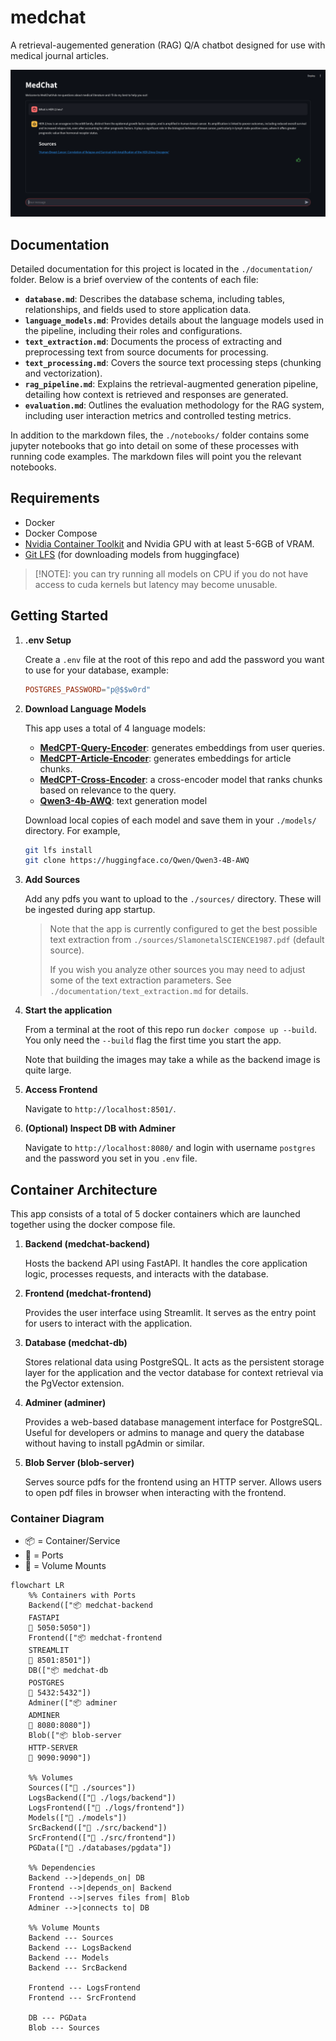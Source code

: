 # medchat

A retrieval-augemented generation (RAG) Q/A chatbot designed for use with medical journal articles.

![alt text](screenshot.png)

## Documentation

Detailed documentation for this project is located in the `./documentation/` folder. Below is a brief overview of the contents of each file:

- **`database.md`**: Describes the database schema, including tables, relationships, and fields used to store application data.
- **`language_models.md`**: Provides details about the language models used in the pipeline, including their roles and configurations.
- **`text_extraction.md`**: Documents the process of extracting and preprocessing text from source documents for processing.
- **`text_processing.md`**: Covers the source text processing steps (chunking and vectorization).
- **`rag_pipeline.md`**: Explains the retrieval-augmented generation pipeline, detailing how context is retrieved and responses are generated.
- **`evaluation.md`**: Outlines the evaluation methodology for the RAG system, including user interaction metrics and controlled testing metrics.

In addition to the markdown files, the `./notebooks/` folder contains some jupyter notebooks that go into detail on some of these processes with running code examples. The markdown files will point you the relevant notebooks.

## Requirements

- Docker
- Docker Compose
- [Nvidia Container Toolkit](https://docs.nvidia.com/datacenter/cloud-native/container-toolkit/latest/install-guide.html) and Nvidia GPU with at least 5-6GB of VRAM.
- [Git LFS](https://git-lfs.com/) (for downloading models from huggingface)

>[!NOTE]: you can try running all models on CPU if you do not have access to cuda kernels but latency may become unusable.

## Getting Started

1. **.env Setup**

    Create a `.env` file at the root of this repo and add the password you want to use for your database, example:
    ```toml
    POSTGRES_PASSWORD="p@$$w0rd"
    ```
2. **Download Language Models**

    This app uses a total of 4 language models:
    * **[MedCPT-Query-Encoder](https://huggingface.co/ncbi/MedCPT-Query-Encoder)**: generates embeddings from user queries.
    * **[MedCPT-Article-Encoder](https://huggingface.co/ncbi/MedCPT-Article-Encoder)**: generates embeddings for article chunks.
    * **[MedCPT-Cross-Encoder](https://huggingface.co/ncbi/MedCPT-Cross-Encoder)**: a cross-encoder model that ranks  chunks based on relevance to the query.
    * [**Qwen3-4b-AWQ**](https://huggingface.co/Qwen/Qwen3-4B-AWQ): text generation model

    Download local copies of each model and save them in your `./models/` directory. For example,
    ```bash
    git lfs install
    git clone https://huggingface.co/Qwen/Qwen3-4B-AWQ
    ```

3. **Add Sources**

    Add any pdfs you want to upload to the `./sources/` directory. These will be ingested during app startup.

    >Note that the app is currently configured to get the best possible text extraction from `./sources/SlamonetalSCIENCE1987.pdf` (default source).
    >
    >If you wish you analyze other sources you may need to adjust some of the text extraction parameters. See `./documentation/text_extraction.md` for details.


4. **Start the application**

    From a terminal at the root of this repo run `docker compose up --build`. You only need the `--build` flag the first time you start the app.

    Note that building the images may take a while as the backend image is quite large.

5. **Access Frontend**

    Navigate to `http://localhost:8501/`.

6. **(Optional) Inspect DB with Adminer**

    Navigate to `http://localhost:8080/` and login with username `postgres` and the password you set in you `.env` file.

## Container Architecture

This app consists of a total of 5 docker containers which are launched together using the docker compose file.

1. **Backend (medchat-backend)** 

    Hosts the backend API using FastAPI. It handles the core application logic, processes requests, and interacts with the database.

2. **Frontend (medchat-frontend)**

    Provides the user interface using Streamlit. It serves as the entry point for users to interact with the application.

3. **Database (medchat-db)**

    Stores relational data using PostgreSQL. It acts as the persistent storage layer for the application and the vector database for context retrieval via the PgVector extension.

4. **Adminer (adminer)**

    Provides a web-based database management interface for PostgreSQL. Useful for developers or admins to manage and query the database without having to install pgAdmin or similar.

5. **Blob Server (blob-server)**

    Serves source pdfs for the frontend using an HTTP server. Allows users to open pdf files in browser when interacting with the frontend.


### Container Diagram

- 📦 = Container/Service
- 🔌 = Ports
- 📂 = Volume Mounts

```mermaid
flowchart LR
    %% Containers with Ports
    Backend(["📦 medchat-backend
    FASTAPI
    🔌 5050:5050"])
    Frontend(["📦 medchat-frontend
    STREAMLIT
    🔌 8501:8501"])
    DB(["📦 medchat-db
    POSTGRES
    🔌 5432:5432"])
    Adminer(["📦 adminer
    ADMINER
    🔌 8080:8080"])
    Blob(["📦 blob-server
    HTTP-SERVER
    🔌 9090:9090"])

    %% Volumes
    Sources(["📂 ./sources"])
    LogsBackend(["📂 ./logs/backend"])
    LogsFrontend(["📂 ./logs/frontend"])
    Models(["📂 ./models"])
    SrcBackend(["📂 ./src/backend"])
    SrcFrontend(["📂 ./src/frontend"])
    PGData(["📂 ./databases/pgdata"])

    %% Dependencies
    Backend -->|depends_on| DB
    Frontend -->|depends_on| Backend
    Frontend -->|serves files from| Blob
    Adminer -->|connects to| DB

    %% Volume Mounts
    Backend --- Sources
    Backend --- LogsBackend
    Backend --- Models
    Backend --- SrcBackend

    Frontend --- LogsFrontend
    Frontend --- SrcFrontend

    DB --- PGData
    Blob --- Sources
```